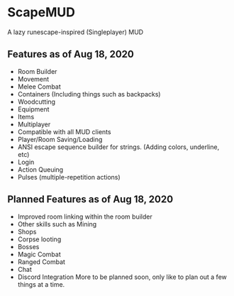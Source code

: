 # ScapeMUD
A lazy runescape-inspired (Singleplayer) MUD

## Features as of Aug 18, 2020
* Room Builder
* Movement
* Melee Combat
* Containers (Including things such as backpacks)
* Woodcutting
* Equipment
* Items
* Multiplayer
* Compatible with all MUD clients
* Player/Room Saving/Loading
* ANSI escape sequence builder for strings. (Adding colors, underline, etc)
* Login
* Action Queuing
* Pulses (multiple-repetition actions)

## Planned Features as of Aug 18, 2020
* Improved room linking within the room builder
* Other skills such as Mining
* Shops
* Corpse looting
* Bosses
* Magic Combat
* Ranged Combat
* Chat
* Discord Integration
More to be planned soon, only like to plan out a few things at a time.
